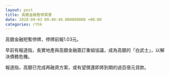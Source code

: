 ```yaml
---
layout: post
title: 高銀金融暫停買賣
date: 2020-09-03 09:40:49.000000000 +08:00
categories: rthk
---
```


高銀金融短暫停牌，停牌前報1.03元。

早前有報道指，長實地產與高銀金融簽訂重組協議，成為高銀的「白武士」，以解決債務危機。

報道指，高銀已完成再融資方案，或有望償還即將到期的過百億元貸款。
